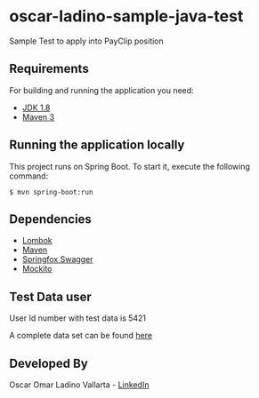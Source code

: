 # oscar-ladino-sample-java-test
Sample Test to apply into PayClip position

## Requirements

For building and running the application you need:

- [JDK 1.8](http://www.oracle.com/technetwork/java/javase/downloads/jdk8-downloads-2133151.html)
- [Maven 3](https://maven.apache.org)

## Running the application locally

This project runs on Spring Boot. To start it, execute the following command:

```shell
$ mvn spring-boot:run
```

## Dependencies

* [Lombok](https://projectlombok.org/)
* [Maven](https://maven.apache.org/)
* [Springfox Swagger](https://springfox.github.io/springfox/)
* [Mockito](https://site.mockito.org/)

## Test Data user

User Id number with test data is 5421

A complete data set can be found [here](https://drive.google.com/file/d/1lmyx_QigNVsCziUxsasw6xC3REEfCmDH/view?usp=sharing)

## Developed By

Oscar Omar Ladino Vallarta - [LinkedIn](https://www.linkedin.com/in/oladinov)
